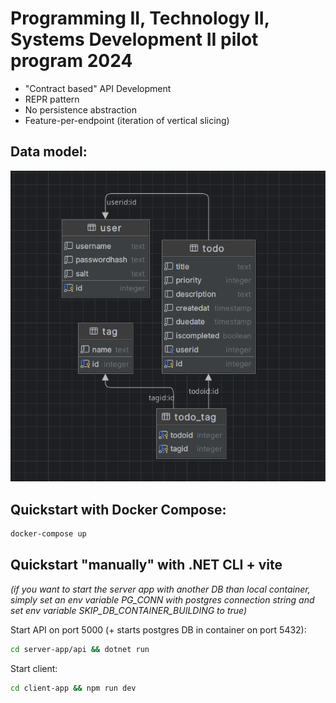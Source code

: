 

# Programming II, Technology II, Systems Development II pilot program 2024

- "Contract based" API Development
- REPR pattern
- No persistence abstraction
- Feature-per-endpoint (iteration of vertical slicing)

## Data model:
![Data model](datamodel.png)

## Quickstart with Docker Compose:
```bash
docker-compose up
```
## Quickstart "manually" with .NET CLI + vite

*(if you want to start the server app with another DB than local container, simply set an env variable PG_CONN with postgres connection string and set env variable SKIP_DB_CONTAINER_BUILDING to true)*

Start API on port 5000 (+ starts postgres DB in container on port 5432):
```bash
cd server-app/api && dotnet run
```

Start client:
```bash
cd client-app && npm run dev
```

